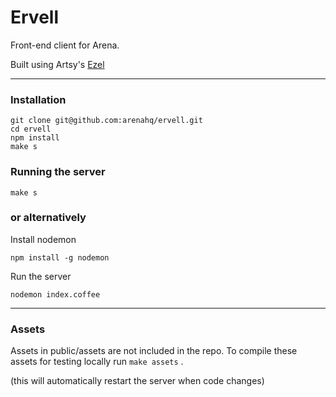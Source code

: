 # Ervell

Front-end client for Arena.

Built using Artsy's [Ezel](https://github.com/artsy/ezel)


* * *

### Installation
	git clone git@github.com:arenahq/ervell.git
	cd ervell
	npm install
	make s

### Running the server
	make s

### or alternatively

Install nodemon
```
npm install -g nodemon
```

Run the server
```
nodemon index.coffee
```

* * *

### Assets
Assets in public/assets are not included in the repo. To compile these assets for testing locally run `make assets` .

(this will automatically restart the server when code changes)
